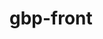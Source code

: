 # gbp-front

<a href="/gbp-front/homepage.html"></a>
<a href="/gbp-front/finance.html"></a>
<a href="/gbp-front/communiques.html"></a>
<a href="/gbp-front/banques-metiers.html"></a>
<a href="/gbp-front/appel-offres.html"></a>
